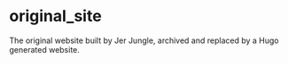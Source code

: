 # original_site
The original website built by Jer Jungle, archived and replaced by a Hugo generated website.
